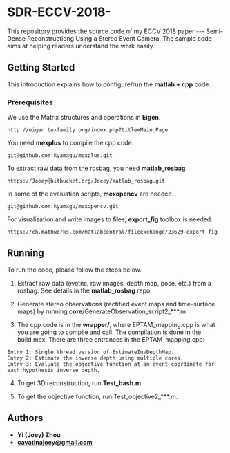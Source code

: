 # SDR-ECCV-2018-
This repository provides the source code of my ECCV 2018 paper --- Semi-Dense Reconstructiong Using a Stereo Event Camera. The sample code aims at helping readers understand the work easily.

## Getting Started

This introduction explains how to configure/run the **matlab + cpp** code.

### Prerequisites

We use the Matrix structures and operations in **Eigen**.

```
http://eigen.tuxfamily.org/index.php?title=Main_Page
```

You need **mexplus** to compile the cpp code.

```
git@github.com:kyamagu/mexplus.git
```

To extract raw data from the rosbag, you need **matlab_rosbag**.

```
https://Joeey@bitbucket.org/Joeey/matlab_rosbag.git
```

In some of the evaluation scripts, **mexopencv** are needed.

```
git@github.com:kyamagu/mexopencv.git
```

For visualization and write images to files, **export_fig** toolbox is needed.

```
https://ch.mathworks.com/matlabcentral/fileexchange/23629-export-fig
```

## Running

To run the code, please follow the steps below.

1. Extract raw data (evetns, raw images, depth map, pose, etc.) from a rosbag. See details in the **matlab_rosbag** repo.

2. Generate stereo observations (rectified event maps and time-surface maps) by running **core**/GenerateObservation_script2_***.m

3. The cpp code is in the **wrapper/**, where EPTAM_mapping.cpp is what you are going to compile and call. The compilation is done in the build.mex. There are three entrances in the EPTAM_mapping.cpp:
```
Entry 1: Single thread version of EstimateInvDepthMap.
Entry 2: Estimate the inverse depth using multiple cores.
Entry 3: Evaluate the objective function at an event coordinate for each hypothesis inverse depth.
```

4. To get 3D reconstruction, run **Test_bash.m**.

5. To get the objective function, run Test_objective2_***.m.

## Authors

* **Yi (Joey) Zhou**
* **cavatinajoey@gmail.com**
